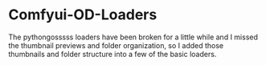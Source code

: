 # Comfyui-OD-Loaders
The pythongosssss loaders have been broken for a little while and I missed the thumbnail previews and folder organization, so I added those thumbnails and folder structure into a few of the basic loaders.
